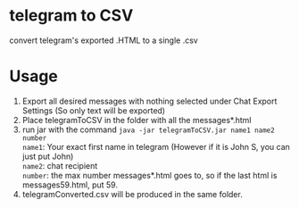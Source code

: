 # telegram to CSV
convert telegram's exported .HTML to a single .csv

# Usage
1. Export all desired messages with nothing selected under Chat Export Settings (So only text will be exported)
2. Place telegramToCSV in the folder with all the messages*.html
3. run jar with the command 
```java -jar telegramToCSV.jar name1 name2 number```  
    ```name1```: Your exact first name in telegram (However if it is John S, you can just put John)  
    ```name2```: chat recipient  
    ```number```: the max number messages*.html goes to, so if the last html is messages59.html, put 59.
4. telegramConverted.csv will be produced in the same folder.

